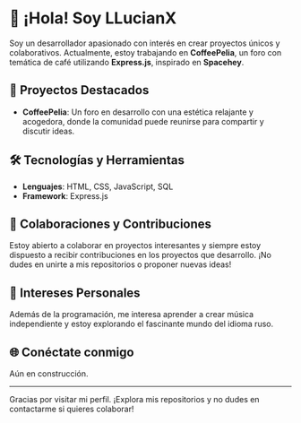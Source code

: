 # 👋 ¡Hola! Soy LLucianX

Soy un desarrollador apasionado con interés en crear proyectos únicos y colaborativos. Actualmente, estoy trabajando en **CoffeePelia**, un foro con temática de café utilizando **Express.js**, inspirado en **Spacehey**.

## 🚀 Proyectos Destacados

- **CoffeePelia**: Un foro en desarrollo con una estética relajante y acogedora, donde la comunidad puede reunirse para compartir y discutir ideas.

## 🛠️ Tecnologías y Herramientas

- **Lenguajes**: HTML, CSS, JavaScript, SQL
- **Framework**: Express.js

## 🤝 Colaboraciones y Contribuciones

Estoy abierto a colaborar en proyectos interesantes y siempre estoy dispuesto a recibir contribuciones en los proyectos que desarrollo. ¡No dudes en unirte a mis repositorios o proponer nuevas ideas!

## 🎵 Intereses Personales

Además de la programación, me interesa aprender a crear música independiente y estoy explorando el fascinante mundo del idioma ruso.

## 🌐 Conéctate conmigo

Aún en construcción.

---

Gracias por visitar mi perfil. ¡Explora mis repositorios y no dudes en contactarme si quieres colaborar!
